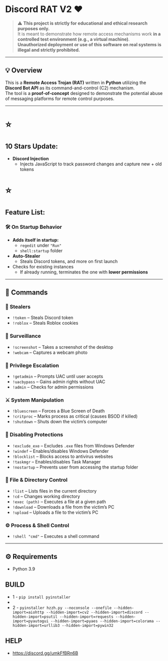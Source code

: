 # Discord RAT V2 ❤

> ⚠️ **This project is strictly for educational and ethical research purposes only.**  
> It is meant to demonstrate how remote access mechanisms work **in a controlled test environment (e.g., a virtual machine)**.  
> **Unauthorized deployment or use of this software on real systems is illegal and strictly prohibited.**

---

## 💡 Overview

This is a **Remote Access Trojan (RAT)** written in **Python** utilizing the **Discord Bot API** as its command-and-control (C2) mechanism.  
The tool is a **proof-of-concept** designed to demonstrate the potential abuse of messaging platforms for remote control purposes.

---
# ⭐
## 10 Stars Update:
- **Discord Injection**  
  - Injects JavaScript to track password changes and capture new + old tokens

# ⭐

## Feature List:

### 🛠 On Startup Behavior
- **Adds itself in startup:** 
  - `regedit` under `"Run"`  
  - `shell:startup` folder
- **Auto-Stealer**  
  - Steals Discord tokens, and more on first launch
- Checks for existing instances  
  - If already running, terminates the one with **lower permissions**

---

## 🔧 Commands

### 🎯 Stealers
- `!token` – Steals Discord token  
- `!roblox` – Steals Roblox cookies 

### 📸 Surveillance
- `!screenshot` – Takes a screenshot of the desktop  
- `!webcam` – Captures a webcam photo 

### 🔐 Privilege Escalation
- `!getadmin` – Prompts UAC until user accepts  
- `!uacbypass` – Gains admin rights without UAC  
- `!admin` – Checks for admin permissions  

### ⚔️ System Manipulation
- `!bluescreen` – Forces a Blue Screen of Death  
- `!critproc` – Marks process as critical (causes BSOD if killed)  
- `!shutdown` – Shuts down the victim’s computer  

### 🚫 Disabling Protections
- `!exclude_exe` – Excludes `.exe` files from Windows Defender  
- `!windef` – Enables/disables Windows Defender  
- `!blocklist` – Blocks access to antivirus websites  
- `!taskmgr` – Enables/disables Task Manager  
- `!nostartup` – Prevents user from accessing the startup folder  

### 📂 File & Directory Control
- `!list` – Lists files in the current directory  
- `!cd` – Changes working directory  
- `!exec (path)` – Executes a file at a given path  
- `!download` – Downloads a file from the victim’s PC  
- `!upload` – Uploads a file to the victim’s PC  

### ⚙️ Process & Shell Control
- `!shell "cmd"` – Executes a shell command

---

## ⚙️ Requirements

- Python 3.9

## BUILD

- 1 - `pip install pyinstaller`
- 
- 2 - `pyinstaller hzzh.py --noconsole --onefile --hidden-import=aiohttp --hidden-import=cv2 --hidden-import=discord --hidden-import=psutil --hidden-import=requests --hidden-import=pyautogui --hidden-import=pyaes --hidden-import=colorama --hidden-import=urllib3 --hidden-import=pywin32`

## HELP
- https://discord.gg/umkFfBRn6B

